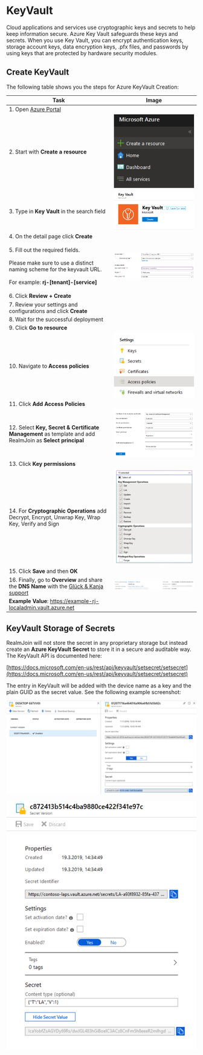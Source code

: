 # KeyVault

Cloud applications and services use cryptographic keys and secrets to help keep information secure. Azure Key Vault safeguards these keys and secrets. When you use Key Vault, you can encrypt authentication keys, storage account keys, data encryption keys, .pfx files, and passwords by using keys that are protected by hardware security modules.

## Create KeyVault

The following table shows you the steps for Azure KeyVault Creation:

| Task                                                                                                                                                                             | Image                                              |
| -------------------------------------------------------------------------------------------------------------------------------------------------------------------------------- | -------------------------------------------------- |
| 1. Open [Azure Portal](https://portal.azure.com)                                                                                                                                 |                                                    |
| 2. Start with **Create a resource**                                                                                                                                              | ![](<../../.gitbook/assets/keyvault1 (1).png>)     |
| 3. Type in **Key Vault** in the search field                                                                                                                                     | ![](<../../.gitbook/assets/keyvault2 (1) (1).png>) |
| 4. On the detail page click **Create**                                                                                                                                           |                                                    |
| <p>5. Fill out the required fields.<br><br>Please make sure to use a distinct naming scheme for the keyvault URL.<br><br>For example: <strong>rj-[tenant]-[service]</strong></p> | ![](<../../.gitbook/assets/keyvault3 (1).png>)     |
| 6. Click **Review + Create**                                                                                                                                                     |                                                    |
| 7. Review your settings and configurations and click **Create**                                                                                                                  |                                                    |
| 8. Wait for the successful deployment                                                                                                                                            |                                                    |
| 9. Click **Go to resource**                                                                                                                                                      |                                                    |
| 10. Navigate to **Access policies**                                                                                                                                              | ![](<../../.gitbook/assets/keyvault4 (1).png>)     |
| 11. Click **Add Access Policies**                                                                                                                                                |                                                    |
| 12. Select **Key, Secret & Certificate Management** as template and add RealmJoin as **Select principal**                                                                        | ![](<../../.gitbook/assets/keyvault5 (1).png>)     |
| 13. Click **Key permissions**                                                                                                                                                    |                                                    |
| 14. For **Cryptographic Operations** add Decrypt, Encrypt, Unwrap Key, Wrap Key, Verify and Sign                                                                                 | ![](<../../.gitbook/assets/keyvault6 (1).png>)     |
| 15. Click **Save** and then **OK**                                                                                                                                               |                                                    |
| 16. Finally, go to **Overview** and share the **DNS Name** with the [Glück & Kanja support](mailto:product.support@glueckkanja.com)                                              | ![](<../../.gitbook/assets/keyvault7 (1).png>)     |
| **Example Value**: https://example-rj-localadmin.vault.azure.net                                                                                                                 |                                                    |

## KeyVault Storage of Secrets

RealmJoin will not store the secret in any proprietary storage but instead create an **Azure KeyVault Secret** to store it in a secure and auditable way. The KeyVault API is documented here:

[https://docs.microsoft.com/en-us/rest/api/keyvault/setsecret/setsecret](https://docs.microsoft.com/en-us/rest/api/keyvault/setsecret/setsecret)

The entry in KeyVault will be added with the device name as a key and the plain GUID as the secret value. See the following example screenshot:

[![CreateKeyVault](<../../.gitbook/assets/keyvault8 (2).png>)](https://github.com/realmjoin/realmjoin-gitbooks/tree/3c2250fcc0d712e1b40ac535a1766b57ce01910c/docs/media/keyvault8.png)

[![KeyVaultStorageofSecrets](<../../.gitbook/assets/keyvault9 (1) (1).png>)](https://github.com/realmjoin/realmjoin-gitbooks/tree/3c2250fcc0d712e1b40ac535a1766b57ce01910c/docs/media/keyvault9.png)
